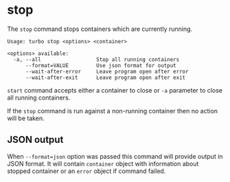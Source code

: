 # stop

The `stop` command stops containers which are currently running. 

```
Usage: turbo stop <options> <container>

<options> available:
  -a, --all                  Stop all running containers
      --format=VALUE         Use json format for output
      --wait-after-error     Leave program open after error
      --wait-after-exit      Leave program open after exit

```

`start` command accepts either a container to close or `-a` parameter to close all running containers.

If the `stop` command is run against a non-running container then no action will be taken. 

## JSON output

When `--format=json` option was passed this command will provide output in JSON format. It will contain `container` object with information about stopped container or an `error` object if command failed.